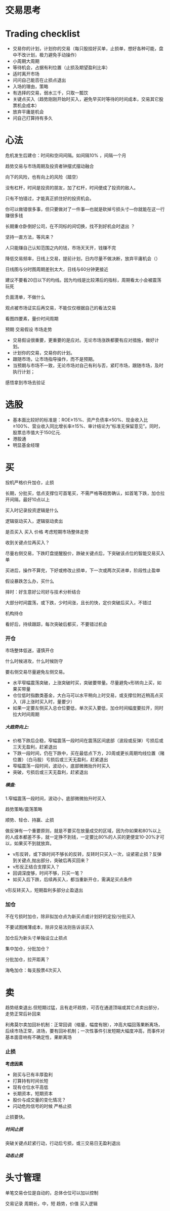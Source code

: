# 交易思考

# Trading checklist
- 交易你的计划，计划你的交易（每只股挂好买单，止损单，想好各种可能，盘中不改计划，极力避免手动操作）
- 小周期大周期
- 等待机会，占据有利位置（止损及期望盈利比率）
- 适时离开市场
- 问问自己能否在止损点退出
- 入场的理由，策略
- 有选择的交易，弱水三千，只取一瓢饮
- 关键点买入（趋势刚刚开始时买入，避免早买时等待的时间成本，交易其它股票机会成本）
- 放弃平庸是机会
- 问自己打算持有多久
# 心法

危机发生后建仓：时间和空间间隔。如间隔10% ，间隔一个月

趋势交易与市场周期及投资者钟摆式摆动融合

向下的风险，也有向上的风险（踏空）

没有杠杆，时间是投资的朋友，加了杠杆，时间便成了投资的敌人。

只有不怕错过，才能真正抓住好的投资机会。

你可以做错很多事，但只要做对了一件事—也就是砍掉亏损头寸—你就能在这一行赚很多钱

长期重仓卧倒好公司，在不同标的间切换，找不到好机会时退出  ？

坚持一直方法，等风来？

人只能赚自己认知范围之内的钱，市场天天开，钱赚不完

降低交易频率，日线上交易，提前计划，日内尽量不做决断，放弃平庸机会（）

日线图与分时图周期差别太大，日线与60分钟更接近

建议不要看20日以下的均线。因为均线是比较滞后的指标，周期看太小会被震荡玩死

负面清单，不做什么

观点被市场证实后再交易，不能仅仅根据自己的看法交易

看图四要素，量价时间周期

预期 交易假设 市场走势
- 交易假设很重要，更重要的是应对。无论市场涨跌都要有应对措施，做好计划。
- 计划你的交易，交易你的计划。
- 跟随市场，让市场指导操作，而不是预期。
- 当预期与市场不一致，无论市场对自己有利与否，紧盯市场，跟随市场，及时执行计划；

感悟拿到市场去验证
# 选股
- 基本面比较好的标准是：ROE≥15%、资产负债率≤50%、现金收入比≥100%、营业收入同比增长率≥15%、审计结论为“标准无保留意见”。同时，股票总市值大于150亿元.
- 港股通
- 明显基金经理

# 买
投机严格价升加仓，止损

长期，分批买，低点支撑位可首笔买，不需严格等趋势确认，如首笔下跌，加仓拉开间隔，最好10点以上

买入时记录投资逻辑是什么

逻辑驱动买入，逻辑驱动卖出


是否买入 买入 价格 考虑短期市场整体走势

收到关键点位再买入？

尽量右侧交易，下跌盯盘提醒股价，跌破关键点后，下突破该点位的智能交易买入单

买进后，操作不算完，下好或修改止损单，下一次或两次买进单，阶段性止盈单

假设暴跌怎么办，买什么

择时：好生意好公司好与技术分析结合

大部分时间震荡，或下跌，少时间涨，且长的快，定价突破后买入，不错过

机构持仓

看好后，持续跟踪，每次突破后都买，不要错过机会
### 开仓
市场整体低迷，谨慎开仓

什么时候进攻，什么时候防守

要右侧交易尽量避免左侧交易。
- 水平窄幅震荡突破，上涨突破时买，突破要带量。尽量避免v形转向上买，如果买带量
- 仓位低时指数类基金，大白马可以水平稍向上时交易，或支撑位附近稍高点买入（非上涨时买入时，量要少）
- 如果一定要左侧买入总仓位要低，单次买入要低，加仓时间幅度要拉开，同时拉大时间周期
##### 大趋势向上:
- 价格下跌后企稳，窄幅震荡一段时间在震荡区间底部（波段或反弹）亏损后或三天无盈利，赶紧退出
- 下跌一段时间，仍在下跌中，买在最低点下方，20周或更长周期均线位置（赌位置）（白马股）亏损后或三天无盈利，赶紧退出
- 窄幅震荡一段时间，波动小，底部微微抬升时买入
- 突破，亏损后或三天无盈利，赶紧退出
##### 横盘:
1.窄幅震荡一段时间，波动小，底部微微抬升时买入

趋势策略/震荡策略

顺势、轻仓、持赢、止损

做反弹有一个重要原则，就是不要买在放量成交的区域，因为你如果和80%以上的人成本都差不多，就一定挣不到钱，一定要比80%的人买的更便宜10-20%才可以，如果买不到就放弃。

- v形反转，或下跌时间不够长的反转，反转时只买入一次，设紧密止损？反弹到关键点,抛出部分，突破后再买回来？
- v形反正结合支撑买入？
- 回调深度够，时间不够，只买一笔？
- 如买入后下跌，后续再买入，都当重新开仓，需满足买点条件

v形反转买入，短期盈利多部分止盈退出
### 加仓
不在亏损时加仓，除非拟加仓点为新买点或计划好的定投/分批买入

不要试图摊薄成本，除非交易法则告诉该买入

加仓后为新头寸单独设立止损点

集中加仓，分批加仓？

分批加仓，拉开距离？

海龟加仓：每支股票4次买入
# 卖
趋势结束退出.但短期过猛，且有走坏趋势，可否在通道顶端或其它点卖出部分，走势正常后补回来

利弗莫尔卖加回补机制：正常回调（缩量，幅度有限），冲高大幅回落果断离场，后续市场正常，进场，要有回补机制；一次性事件引发短期大幅度冲高，而事件对基本面音响有不确定性，果断离场
### 止损
**考虑因素**
- 刚买与已有丰厚盈利
- 打算持有时间长短
- 现有仓位水平高低
- 长期资本，短期资本
- 股价与成交量的变化情况？
- 闪动危险信号的时候
严格止损

止损要快。
##### 时间止损
突破关键点赶紧行动，行动后亏损，或三交易日无盈利退出
##### 动态止损

# 头寸管理
单笔交易仓位是自动的，总体仓位可以加以控制



交易记录 周期长，中，短 趋势，价值 买入逻辑


